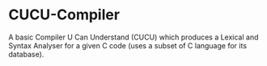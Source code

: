 # CUCU-Compiler
A basic Compiler U Can Understand (CUCU) which produces a Lexical and Syntax Analyser for a given C code (uses a subset of C language for its database).
